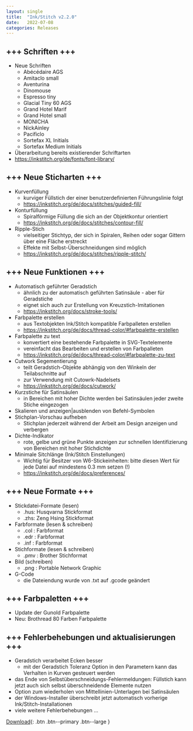 ```yaml
---
layout: single
title:  "Ink/Stitch v2.2.0"
date:   2022-07-08
categories: Releases
---
```

## +++ Schriften +++
* Neue Schriften 
  * Abécédaire AGS
  * Amitaclo small
  * Aventurina
  * Dinomouse
  * Espresso tiny
  * Glacial Tiny 60 AGS
  * Grand Hotel Marif
  * Grand Hotel small
  * MONICHA
  * NickAinley
  * Pacificlo
  * Sortefax XL Initials
  * Sortefax Medium Initials
* Überarbeitung bereits existierender Schriftarten
* <https://inkstitch.org/de/fonts/font-library/>

## +++ Neue Sticharten +++
* Kurvenfüllung
  * kurviger Füllstich der einer benutzerdefinierten Führungslinie folgt
  * <https://inkstitch.org/de/docs/stitches/guided-fill/>
* Konturfüllung
  * Spiralförmige Füllung die sich an der Objektkontur orientiert
  * <https://inkstitch.org/de/docs/stitches/contour-fill/>
* Ripple-Stich
  * vielseitiger Stichtyp, der sich in Spiralen, Reihen oder sogar Gittern über eine Fläche erstreckt
  * Effekte mit Selbst-Überschneidungen sind möglich
  * <https://inkstitch.org/de/docs/stitches/ripple-stitch/>

## +++ Neue Funktionen +++
* Automatisch geführter Geradstich
  * ähnlich zu der automatisch geführten Satinsäule - aber für Geradstiche
  * eignet sich auch zur Erstellung von Kreuzstich-Imitationen
  * https://inkstitch.org/docs/stroke-tools/
* Farbpalette erstellen
  * aus Textobjekten Ink/Stitch kompatible Farbpalleten erstellen
  * <https://inkstitch.org/de/docs/thread-color/#farbpalette-erstellen>
* Farbpalette zu text
  * konvertiert eine bestehende Farbpalette in SVG-Textelemente
  * vereinfacht das Bearbeiten und erstellen von Farbpalleten
  * <https://inkstitch.org/de/docs/thread-color/#farbpalette-zu-text>
* Cutwork Segementierung
  * teilt Geradstich-Objekte abhängig von den Winkeln der Teilabschnitte auf
  * zur Verwendung mit Cutowrk-Nadelsets
  * <https://inkstitch.org/de/docs/cutwork/>
* Kurzstiche für Satinsäulen
  * in Bereichen mit hoher Dichte werden bei Satinsäulen jeder zweite Stiche eingezogen
* Skalieren und anzeigen&#124;ausblenden von Befehl-Symbolen
* Stichplan-Vorschau aufheben
  * Stichplan jederzeit während der Arbeit am Design anzeigen und verbergen
* Dichte-Indikator
  * rote, gelbe und grüne Punkte anzeigen zur schnellen Identifizierung von Bereichen mit hoher Stichdichte
* Minimale Sitchlänge (Ink/Stitch Einstellungen)
  * Wichtig für Besitzer von W6-Stickeinheiten: bitte diesen Wert für jede Datei auf mindestens 0.3 mm setzen (!)
  * <https://inkstitch.org/de/docs/preferences/>

## +++ Neue Formate +++
* Stickdatei-Formate (lesen)
  * .hus: Husqvarna Stickformat
  * .zhs: Zeng Hsing Stickformat
* Farbformate (lesen & schreiben)
  * .col : Farbformat
  * .edr : Farbformat
  * .inf : Farbformat
* Stichformate (lesen & schreiben)
  * .pmv : Brother Stichformat
* Bild (schreiben)
  * .png : Portable Network Graphic
* G-Code
  * die Dateiendung wurde von .txt auf .gcode geändert

## +++ Farbpaletten +++
* Update der Gunold Farbpalette
* Neu: Brothread 80 Farben Farbpalette

## +++ Fehlerbehebungen und aktualisierungen +++
* Geradstich verarbeitet Ecken besser
  * mit der Geradstich Toleranz Option in den Parametern kann das Verhalten in Kurven gesteuert werden
* das Ende von Selbstüberschneidungs-Fehlermeldungen: Füllstich kann jetzt auch sich selbst überschneidende Elemente nutzen
* Option zum wiederholen von Mittellinien-Unterlagen bei Satinsäulen
* der Windows-Installer überschreibt jetzt automatisch vorherige Ink/Stitch-Installationen
* viele weitere Fehlerbehebungen ...

[Download](https://github.com/inkstitch/inkstitch/releases/tag/v2.2.0){: .btn .btn--primary .btn--large }
